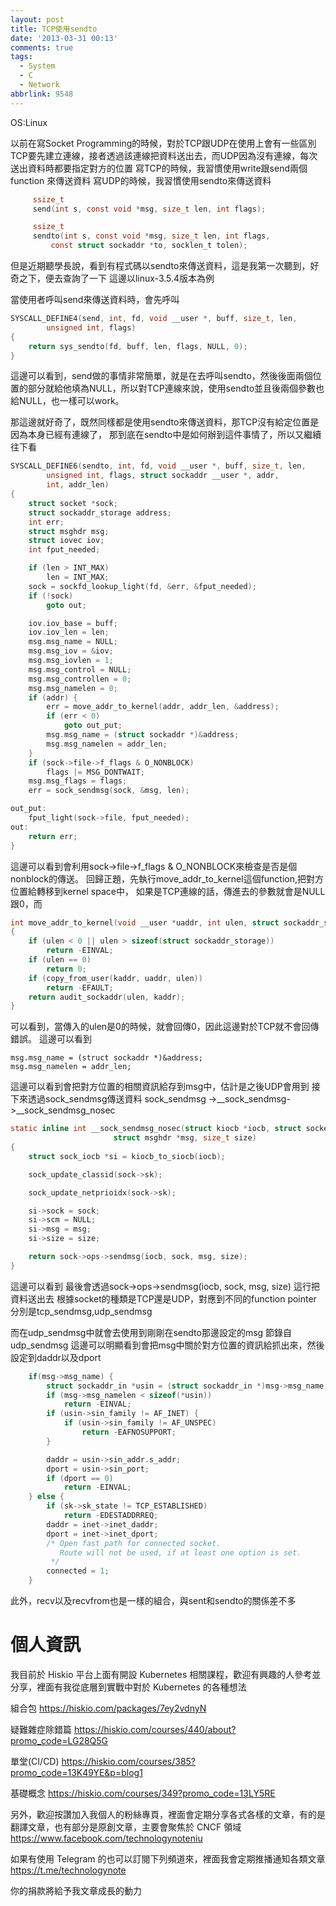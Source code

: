 ```yaml
---
layout: post
title: TCP使用sendto
date: '2013-03-31 00:13'
comments: true
tags:
  - System
  - C
  - Network
abbrlink: 9548
---
```



OS:Linux

以前在寫Socket Programming的時候，對於TCP跟UDP在使用上會有一些區別
TCP要先建立連線，接者透過該連線把資料送出去，而UDP因為沒有連線，每次送出資料時都要指定對方的位置
寫TCP的時候，我習慣使用write跟send兩個function 來傳送資料
寫UDP的時候，我習慣使用sendto來傳送資料


``` c
     ssize_t
     send(int s, const void *msg, size_t len, int flags);

     ssize_t
     sendto(int s, const void *msg, size_t len, int flags,
         const struct sockaddr *to, socklen_t tolen);
```

<!--more-->



但是近期聽學長說，看到有程式碼以sendto來傳送資料，這是我第一次聽到，好奇之下，便去查詢了一下
這邊以linux-3.5.4版本為例

當使用者呼叫send來傳送資料時，會先呼叫
``` c
SYSCALL_DEFINE4(send, int, fd, void __user *, buff, size_t, len,
        unsigned int, flags)
{
    return sys_sendto(fd, buff, len, flags, NULL, 0);
}
```
這邊可以看到，send做的事情非常簡單，就是在去呼叫sendto，然後後面兩個位置的部分就給他填為NULL，所以對TCP連線來說，使用sendto並且後兩個參數也給NULL，也一樣可以work。

那這邊就好奇了，既然同樣都是使用sendto來傳送資料，那TCP沒有給定位置是因為本身已經有連線了，
那到底在sendto中是如何辦到這件事情了，所以又繼續往下看

``` c
SYSCALL_DEFINE6(sendto, int, fd, void __user *, buff, size_t, len,
        unsigned int, flags, struct sockaddr __user *, addr,
        int, addr_len)
{
    struct socket *sock;
    struct sockaddr_storage address;
    int err;
    struct msghdr msg;
    struct iovec iov;
    int fput_needed;

    if (len > INT_MAX)
        len = INT_MAX;
    sock = sockfd_lookup_light(fd, &err, &fput_needed);
    if (!sock)
        goto out;

    iov.iov_base = buff;
    iov.iov_len = len;
    msg.msg_name = NULL;
    msg.msg_iov = &iov;
    msg.msg_iovlen = 1;
    msg.msg_control = NULL;
    msg.msg_controllen = 0;
    msg.msg_namelen = 0;
    if (addr) {
        err = move_addr_to_kernel(addr, addr_len, &address);
        if (err < 0)
            goto out_put;
        msg.msg_name = (struct sockaddr *)&address;
        msg.msg_namelen = addr_len;
    }
    if (sock->file->f_flags & O_NONBLOCK)
        flags |= MSG_DONTWAIT;
    msg.msg_flags = flags;
    err = sock_sendmsg(sock, &msg, len);

out_put:
    fput_light(sock->file, fput_needed);
out:
    return err;
}

```
這邊可以看到會利用sock->file->f_flags & O_NONBLOCK來檢查是否是個nonblock的傳送。
回歸正題，先執行move_addr_to_kernel這個function,把對方位置給轉移到kernel space中，
如果是TCP連線的話，傳進去的參數就會是NULL跟0，而

``` c
int move_addr_to_kernel(void __user *uaddr, int ulen, struct sockaddr_storage *kaddr)
{
    if (ulen < 0 || ulen > sizeof(struct sockaddr_storage))
        return -EINVAL;
    if (ulen == 0)
        return 0;
    if (copy_from_user(kaddr, uaddr, ulen))
        return -EFAULT;
    return audit_sockaddr(ulen, kaddr);
}

```

可以看到，當傳入的ulen是0的時候，就會回傳0，因此這邊對於TCP就不會回傳錯誤。
這邊可以看到

	msg.msg_name = (struct sockaddr *)&address;
	msg.msg_namelen = addr_len;
這邊可以看到會把對方位置的相關資訊給存到msg中，估計是之後UDP會用到
接下來透過sock_sendmsg傳送資料
sock_sendmsg ->__sock_sendmsg->__sock_sendmsg_nosec

```c
static inline int __sock_sendmsg_nosec(struct kiocb *iocb, struct socket *sock,
                       struct msghdr *msg, size_t size)
{
    struct sock_iocb *si = kiocb_to_siocb(iocb);

    sock_update_classid(sock->sk);

    sock_update_netprioidx(sock->sk);

    si->sock = sock;
    si->scm = NULL;
    si->msg = msg;
    si->size = size;

    return sock->ops->sendmsg(iocb, sock, msg, size);
}


```
這邊可以看到 最後會透過sock->ops->sendmsg(iocb, sock, msg, size) 這行把資料送出去
根據socket的種類是TCP還是UDP，對應到不同的function pointer
分別是tcp_sendmsg,udp_sendmsg

而在udp_sendmsg中就會去使用到剛剛在sendto那邊設定的msg
節錄自udp_sendmsg
這邊可以明顯看到會把msg中關於對方位置的資訊給抓出來，然後設定到daddr以及dport

``` c
	if(msg->msg_name) {
        struct sockaddr_in *usin = (struct sockaddr_in *)msg->msg_name;
        if (msg->msg_namelen < sizeof(*usin))
            return -EINVAL;
        if (usin->sin_family != AF_INET) {
            if (usin->sin_family != AF_UNSPEC)
                return -EAFNOSUPPORT;
        }

		daddr = usin->sin_addr.s_addr;
		dport = usin->sin_port;
		if (dport == 0)
		    return -EINVAL;
    } else {
		if (sk->sk_state != TCP_ESTABLISHED)
		    return -EDESTADDRREQ;
		daddr = inet->inet_daddr;
		dport = inet->inet_dport;
		/* Open fast path for connected socket.
		   Route will not be used, if at least one option is set.
		 */
		connected = 1;
    }

```

此外，recv以及recvfrom也是一樣的組合，與sent和sendto的關係差不多

# 個人資訊
我目前於 Hiskio 平台上面有開設 Kubernetes 相關課程，歡迎有興趣的人參考並分享，裡面有我從底層到實戰中對於 Kubernetes 的各種想法

組合包
https://hiskio.com/packages/7ey2vdnyN

疑難雜症除錯篇
https://hiskio.com/courses/440/about?promo_code=LG28Q5G

單堂(CI/CD)
https://hiskio.com/courses/385?promo_code=13K49YE&p=blog1

基礎概念
https://hiskio.com/courses/349?promo_code=13LY5RE

另外，歡迎按讚加入我個人的粉絲專頁，裡面會定期分享各式各樣的文章，有的是翻譯文章，也有部分是原創文章，主要會聚焦於 CNCF 領域
https://www.facebook.com/technologynoteniu

如果有使用 Telegram 的也可以訂閱下列頻道來，裡面我會定期推播通知各類文章
https://t.me/technologynote

你的捐款將給予我文章成長的動力
<script type="text/javascript" src="https://cdnjs.buymeacoffee.com/1.0.0/button.prod.min.js" data-name="bmc-button" data-slug="hwchiu" data-color="#000000" data-emoji=""  data-font="Cookie" data-text="Buy me a coffee" data-outline-color="#fff" data-font-color="#fff" data-coffee-color="#fd0" ></script>